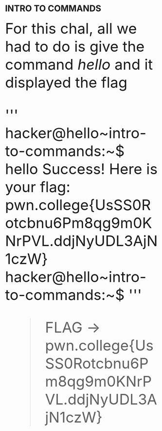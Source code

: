 # INTRO TO COMMANDS 
<font size = "12">For this chal, all we had to do is give the command _hello_ and it displayed the flag 

''' hacker@hello~intro-to-commands:~$ hello
Success! Here is your flag:
pwn.college{UsSS0Rotcbnu6Pm8qg9m0KNrPVL.ddjNyUDL3AjN1czW}
hacker@hello~intro-to-commands:~$ '''

>FLAG -> pwn.college{UsSS0Rotcbnu6Pm8qg9m0KNrPVL.ddjNyUDL3AjN1czW}

